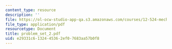 ```yaml
---
content_type: resource
description: ''
file: https://ol-ocw-studio-app-qa.s3.amazonaws.com/courses/12-524-mechanical-properties-of-rocks-fall-2005/e29331c6132445362ef07683aa57b0f8_problem_set_2.pdf
file_type: application/pdf
resourcetype: Document
title: problem_set_2.pdf
uid: e29331c6-1324-4536-2ef0-7683aa57b0f8
---
```

